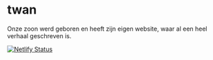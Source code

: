 # twan

Onze zoon werd geboren en heeft zijn eigen website, waar al een heel verhaal geschreven is.

[![Netlify Status](https://api.netlify.com/api/v1/badges/87f17a07-c101-4c12-955b-5f62380dc566/deploy-status)](https://app.netlify.com/sites/twan/deploys)
